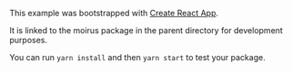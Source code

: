 This example was bootstrapped with [Create React App](https://github.com/facebook/create-react-app).

It is linked to the moirus package in the parent directory for development purposes.

You can run `yarn install` and then `yarn start` to test your package.

